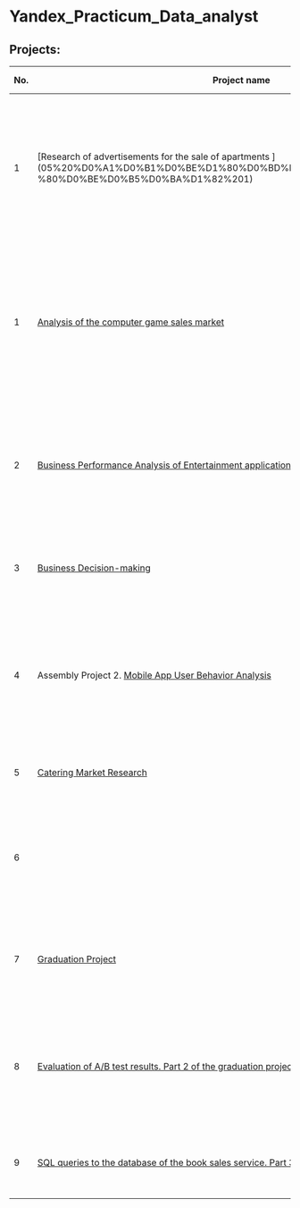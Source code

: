 # Yandex_Practicum_Data_analyst

## Projects:
| No.| Project name | Project Description | Skills and tools |  
|-----------|-------------------|------------------------------------------------------------------|-----------------------------------|
|1 |[Research of advertisements for the sale of apartments ](05%20%D0%A1%D0%B1%D0%BE%D1%80%D0%BD%D1%8B%D0%B9%20%D0%BF%D1 %80%D0%BE%D0%B5%D0%BA%D1%82%201)|We explore the archive of advertisements for the sale of real estate in St. Petersburg and the Leningrad region (basic data properties, search for patterns, distributions and anomalies)|Python Pandas Matplotlib, Data Preprocessing, Exploratory Data Analysis, Data Visualization|
|1 | [Analysis of the computer game sales market](05%20%D0%A1%D0%B1%D0%BE%D1%80%D0%BD%D1%8B%D0%B9%20%D0%BF%D1%80%D0%BE%D0%B5%D0%BA%D1%82%201)|We are looking for patterns in the data on the sale of the game and identify those that determine their success. This will allow you to bet on a potentially popular product and plan advertising campaigns|`Python` `Pandas` `NumPy` `Matplotlib', data preprocessing, research data analysis, descriptive statistics, statistical hypothesis testing|
|2 |[Business Performance Analysis of Entertainment application](07%20%D0%90%D0%BD%D0%B0%D0%BB%D0%B8%D0%B7%20%D0%91%D0%B8%D0%B7%D0%BD%D0%B5%D1%81%20%D0%BF%D0%BE%D0%BA%D0%B0%D0%B7%D0%B0%D1%82%D0%B5%D0%BB%D0%B5%D0%B9)|Based on the data, we study user behavior, as well as analyze customer profitability and advertising payback to offer recommendations for the marketing department|`Python` `Pandas` `Matplotlib` `Seaborn`, cohort analysis, unit economics, product metrics|
|3 |[Business Decision-making](09%20%D0%9F%D1%80%D0%B8%D0%BD%D1%8F%D1%82%D0%B8%D0%B5%20%D1%80%D0%B5%D1%88%D0%B5%D0%BD%D0%B8%D0%B9%20%D0%B2%20%D0%B1%D0%B8%D0%B7%D0%BD%D0%B5%D1%81%D0%B5)|Analyzing the results of A/B testing in a large online store, prioritizing hypotheses|`Python` `Pandas` `Matplotlib` `SciPy', A/B testing, checking statistical hypotheses|
|4 |Assembly Project 2. [Mobile App User Behavior Analysis](10%20%D0%A1%D0%B1%D0%BE%D1%80%D0%BD%D1%8B%D0%B9%20%D0%BF%D1%80%D0%BE%D0%B5%D0%BA%D1%82%202)|Exploring the sales funnel and analyzing the results of A/A/B testing in a mobile application|`Python` `Pandas` `Matplotlib` `SciPy` `Seaborn` `Plotly`, A/B testing, statistical hypothesis testing, event analytics, product metrics, data visualization|
|5 |[Catering Market Research](11%20%D0%9A%D0%B0%D0%BA%20%D1%80%D0%B0%D1%81%D1%81%D0%BA%D0%B0%D0%B7%D0%B0%D1%82%D1%8C%20%D0%B8%D1%81%D1%82%D0%BE%D1%80%D0%B8%D1%8E%20%D1%81%20%D0%BF%D0%BE%D0%BC%D0%BE%D1%89%D1%8C%D1%8E%20%D0%B4%D0%B0%D0%BD%D0%BD%D1%8B%D1%85)|Market research based on open data on Moscow catering establishments|`Python` `Pandas` `Matplotlib` `Seaborn` `Plotly', data visualization|
 6 | [](12%20%D0%90%D0%B2%D1%82%D0%BE%D0%BC%D0%B0%D1%82%D0%B8%D0%B7%D0%B0%D1%86%D0%B8%D1%8F%20%D0%B8%20%D0%94%D0%B0%D1%88%D0%B1%D0%BE%D1%80%D0%B4) | Using Yandex data.Zen to build a dashboard with metrics of user interaction with article cards| `Python` `Pandas` `SQLAlchemy` `PostrgeSQL` `Tableau', product metrics, building dashboards, creating presentations|
|7             |[Graduation Project](13%20%D0%92%D1%8B%D0%BF%D1%83%D1%81%D0%BA%D0%BD%D0%BE%D0%B9%20%D0%BF%D1%80%D0%BE%D0%B5%D0%BA%D1%82%20%22%D0%9A%D0%BE%D1%81%D0%BC%D0%B8%D1%87%D0%B5%D1%81%D0%BA%D0%B8%D0%B5%20%D0%B1%D1%80%D0%B0%D1%82%D1%8C%D1%8F%22)|Analysis of the behavior of players depending on the source of the transition in the mobile game "Space Brothers".|`Python` `Pandas` `Plotly` `Matplotlib` `Seaborn`|
| 8 | [Evaluation of A/B test results. Part 2 of the graduation project](14%20%D0%92%D1%8B%D0%BF%D1%83%D1%81%D0%BA%D0%BD%D0%BE%D0%B9%20%D0%BF%D1%80%D0%BE%D0%B5%D0%BA%D1%82%20A%5CB%20test) | Checking the correctness of the A/B test and its evaluation based on a dataset with user actions, technical specifications of auxiliary datasets | `Python` `Pandas` `Datetime` `Matplotlib` `Seaborn` `Plotly` `SciPy` `NumPy` `Math`, data visualization, statistical hypothesis testing, Event funnel |
| 9 | [SQL queries to the database of the book sales service. Part 3 of the graduation project](15%20%D0%92%D1%8B%D0%BF%D1%83%D1%81%D0%BA%D0%BD%D0%BE%D0%B9%20%D0%BF%D1%80%D0%BE%D0%B5%D0%BA%D1%82%20SQL) | Data analysis to form a value proposition for a new product: SQL database queries using Python | `Python` `Pandas` `SQLAlchemy` `PostgreSQL` |
